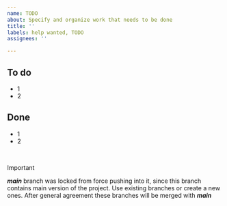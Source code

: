 ```yaml
---
name: TODO
about: Specify and organize work that needs to be done
title: ''
labels: help wanted, TODO
assignees: ''

---
```


## To do
- 1
- 2

## Done
- 1
- 2
</br>

> [!IMPORTANT]
> **_main_** branch was locked from force pushing into it, since this branch contains main version of the project.
>  Use existing branches or create a new ones.
> After general agreement these branches will be merged with **_main_**
